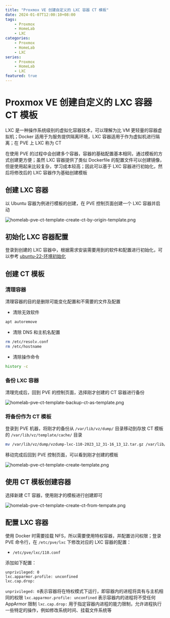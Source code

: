 ```yaml
---
title: "Proxmox VE 创建自定义的 LXC 容器 CT 模板"
date: 2024-01-07T12:00:10+08:00
tags:
    - Proxmox
    - HomeLab
    - LXC
categories: 
    - Proxmox
    - HomeLab
    - LXC
series: 
    - Proxmox
    - HomeLab
    - LXC
featured: true 
---
```


# Proxmox VE 创建自定义的 LXC 容器 CT 模板

LXC 是一种操作系统级别的虚拟化容器技术，可以理解为比 VM 更轻量的容器虚拟机；Docker 适用于为服务提供隔离环境，LXC 容器适用于作为虚拟机进行隔离；在 PVE 上 LXC 称为 CT

在使用 PVE 的过程中会创建多个容器，容器的基础配置基本相同，通过模板的方式创建更方便；虽然 LXC 容器提供了类似 Dockerfile 的配置文件可以创建镜像，但是使用起来比较复杂，学习成本较高；因此可以基于 LXC 容器进行初始化，然后将修改后的 LXC 容器作为基础创建模板

## 创建 LXC 容器

以 Ubuntu 容器为例进行模板的创建，在 PVE 控制页面创建一个 LXC 容器并启动

![homelab-pve-ct-template-create-ct-by-origin-template.png](https://img.hellowood.dev/picture/homelab-pve-ct-template-create-ct-by-origin-template.png)

## 初始化 LXC 容器配置

登录到创建的 LXC 容器中，根据需求安装需要用到的软件和配置进行初始化，可以参考 [ubuntu-22-环境初始化](https://blog.hellowood.dev/posts/ubuntu-22-环境初始化)

## 创建 CT 模板

### 清理容器

清理容器的目的是删除可能变化配置和不需要的文件及配置

- 清除无效软件

```bash
apt autoremove
``` 

- 清除 DNS 和主机名配置

```bash
rm /etc/resolv.conf
rm /etc/hostname
```

- 清除操作命令

```bash
history -c
```

### 备份 LXC 容器

清理完成后，回到 PVE 的控制页面，选择刚才创建的 CT 容器进行备份

![homelab-pve-ct-template-backup-ct-as-template.png](https://img.hellowood.dev/picture/homelab-pve-ct-template-backup-ct-as-template.png)

### 将备份作为 CT 模板

登录到 PVE 机器，将刚才的备份从 `/var/lib/vz/dump/` 目录移动到存放 CT 模板的 `/var/lib/vz/template/cache/` 目录

```bash
mv /var/lib/vz/dump/vzdump-lxc-110-2023_12_31-16_13_12.tar.gz /var/lib/vz/template/cache/homelab-ubuntu-22.04-standard.tar.gz
```

移动完成后回到 PVE 控制页面，可以看到刚才创建的模板

![homelab-pve-ct-template-create-template.png](https://img.hellowood.dev/picture/homelab-pve-ct-template-create-template.png)

## 使用 CT 模板创建容器

选择新建 CT 容器，使用刚才的模板进行创建即可

![homelab-pve-ct-template-create-ct-from-tempate.png](https://img.hellowood.dev/picture/homelab-pve-ct-template-create-ct-from-tempate.png)

## 配置 LXC 容器

使用 Docker 时需要挂载 NFS，所以需要使用特权容器，并配置访问权限；登录 PVE 命令行，在 `/etc/pve/lxc` 下修改对应的 LXC 容器的配置：


- `/etc/pve/lxc/110.conf`

添加如下配置：

```
unprivileged: 0
lxc.apparmor.profile: unconfined
lxc.cap.drop:
```

`unprivileged: 0`表示容器将在特权模式下运行，即容器内的进程将具有与主机相同的权限
`lxc.apparmor.profile: unconfined` 表示容器内的进程将不受任何 AppArmor 限制
`lxc.cap.drop:` 用于指定容器内进程的能力限制，允许进程执行一些特定的操作，例如修改系统时间、挂载文件系统等